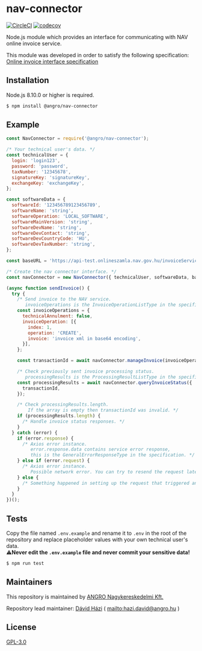 # nav-connector

[![CircleCI](https://circleci.com/gh/angro-kft/nav-connector.svg?style=shield)](https://circleci.com/gh/angro-kft/nav-connector)
[![codecov](https://codecov.io/gh/angro-kft/nav-connector/branch/dev/graph/badge.svg)](https://codecov.io/gh/angro-kft/nav-connector)

Node.js module which provides an interface for communicating with NAV online invoice service.

This module was developed in order to satisfy the following specification:  
[Online invoice interface specification](https://onlineszamla-test.nav.gov.hu/api/files/container/download/Online%20Szamla_Interfesz%20specifik%C3%A1ci%C3%B3_EN.pdf)

## Installation

Node.js 8.10.0 or higher is required.

```sh
$ npm install @angro/nav-connector
```

## Example

```js
const NavConnector = require('@angro/nav-connector');

/* Your technical user's data. */
const technicalUser = {
  login: 'login123',
  password: 'password',
  taxNumber: '12345678',
  signatureKey: 'signatureKey',
  exchangeKey: 'exchangeKey',
};

const softwareData = {
  softwareId: '123456789123456789',
  softwareName: 'string',
  softwareOperation: 'LOCAL_SOFTWARE',
  softwareMainVersion: 'string',
  softwareDevName: 'string',
  softwareDevContact: 'string',
  softwareDevCountryCode: 'HU',
  softwareDevTaxNumber: 'string',
};

const baseURL = 'https://api-test.onlineszamla.nav.gov.hu/invoiceService/';

/* Create the nav connector interface. */
const navConnector = new NavConnector({ technicalUser, softwareData, baseURL });

(async function sendInvoice() {
  try {
    /* Send invoice to the NAV service.
       invoiceOperations is the InvoiceOperationListType in the specification. */
    const invoiceOperations = {
      technicalAnnulment: false,
      invoiceOperation: [{
        index: 1,
        operation: 'CREATE',
        invoice: 'invoice xml in base64 encoding',
      }],
    };

    const transactionId = await navConnector.manageInvoice(invoiceOperations);

    /* Check previously sent invoice processing status.
       processingResults is the ProcessingResultListType in the specification. */
    const processingResults = await navConnector.queryInvoiceStatus({
      transactionId,
    });

    /* Check processingResults.length.
        If the array is empty then transactionId was invalid. */
    if (processingResults.length) {
      /* Handle invoice status responses. */
    }
  } catch (error) {
    if (error.response) {
      /* Axios error instance.
         error.response.data contains service error response,
         this is the GeneralErrorResponseType in the specification. */
    } else if (error.request) {
      /* Axios error instance.
         Possible network error. You can try to resend the request later. */
    } else {
      /* Something happened in setting up the request that triggered an Error. */
    }
  }
})();
```

## Tests

Copy the file named `.env.example` and rename it to `.env` in the root of the repository and replace placeholder values with your own technical user's data.  
⚠️**Never edit the `.env.example` file and never commit your sensitive data!**

```sh
$ npm run test
```

## Maintainers

This repository is maintained by [ANGRO Nagykereskedelmi Kft.](https://angro.hu/)

Repository lead maintainer: [Dávid Házi](https://github.com/kailniris) ( <mailto:hazi.david@angro.hu> )

## License

[GPL-3.0](LICENSE)
